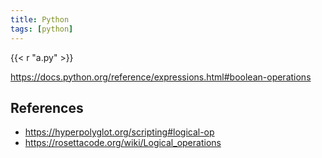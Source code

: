 ```yaml
---
title: Python
tags: [python]
---
```


{{< r "a.py" >}}

<https://docs.python.org/reference/expressions.html#boolean-operations>

## References

- <https://hyperpolyglot.org/scripting#logical-op>
- <https://rosettacode.org/wiki/Logical_operations>
